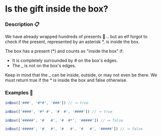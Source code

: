 # Is the gift inside the box?

### Description 📋

We have already wrapped hundreds of presents 🎁… but an elf forgot to check if the present, represented by an asterisk \*, is inside the box.

The box has a present (\*) and counts as "inside the box" if:

- It is completely surrounded by # on the box's edges.
- The \_ is not on the box's edges.

Keep in mind that the \_ can be inside, outside, or may not even be there. We must return true if the \* is inside the box and false otherwise.

### Examples 📌

```js
inBox(['###', '#*#', '###']) // ➞ true

inBox(['####', '#* #', '#  #', '####']) // ➞ true

inBox(['#####', '#   #', '#  #*', '#####']) // ➞ false

inBox(['#####', '#   #', '#   #', '#   #', '#####']) // ➞ false
```
